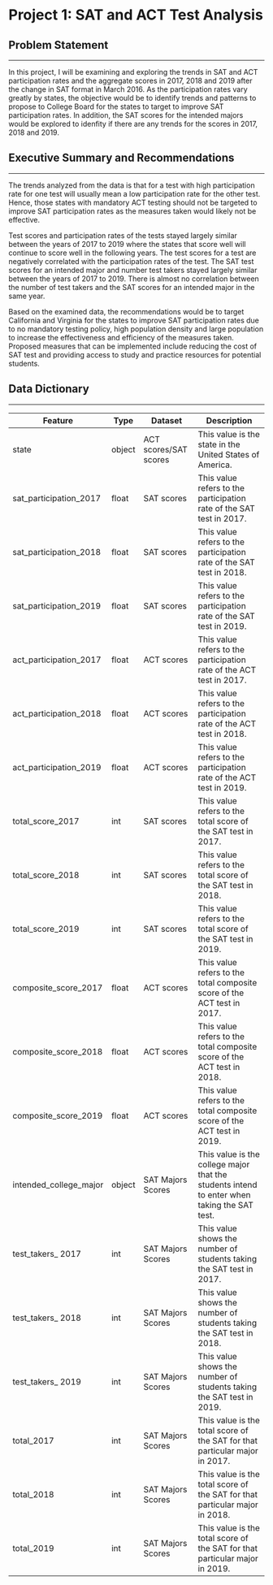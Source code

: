 # Project 1: SAT and ACT Test Analysis

## Problem Statement
***

In this project, I will be examining and exploring the trends in SAT and ACT participation rates and the aggregate scores in 2017, 2018 and 2019 after the change in SAT format in March 2016. As the participation rates vary greatly by states, the objective would be to identify trends and patterns to propose to College Board for the states to target to improve SAT participation rates. In addition, the SAT scores for the intended majors would be explored to idenfity if there are any trends for the scores in 2017, 2018 and 2019.



## Executive Summary and Recommendations
***

The trends analyzed from the data is that for a test with high participation rate for one test will usually mean a low participation rate for the other test. Hence, those states with mandatory ACT testing should not be targeted to improve SAT participation rates as the measures taken would likely not be effective. 

Test scores and participation rates of the tests stayed largely similar between the years of 2017 to 2019 where the states that score well will continue to score well in the following years. The test scores for a test are negatively correlated with the participation rates of the test.
The SAT test scores for an intended major and number test takers stayed largely similar between the years of 2017 to 2019.  There is almost no correlation between the number of test takers and the SAT scores for an intended major in the same year.

Based on the examined data, the recommendations would be to target California and Virginia for the states to improve SAT participation rates due to no mandatory testing policy, high population density and large population to increase the effectiveness and efficiency of the measures taken. Proposed measures that can be implemented include reducing the cost of SAT test and providing access to study and practice resources for potential students. 

## Data Dictionary
***

|Feature|Type|Dataset|Description|
|---|---|---|---|
|state|object|ACT scores/SAT scores|This value is the state in the United States of America.|
|sat_participation_2017|float|SAT scores|This value refers to the participation rate of the SAT test in 2017.| 
|sat_participation_2018|float|SAT scores|This value refers to the participation rate of the SAT test in 2018.| 
|sat_participation_2019|float|SAT scores|This value refers to the participation rate of the SAT test in 2019.| 
|act_participation_2017|float|ACT scores|This value refers to the participation rate of the ACT test in 2017.| 
|act_participation_2018|float|ACT scores|This value refers to the participation rate of the ACT test in 2018.| 
|act_participation_2019|float|ACT scores|This value refers to the participation rate of the ACT test in 2019.| 
|total_score_2017|int|SAT scores|This value refers to the total score of the SAT test in 2017.| 
|total_score_2018|int|SAT scores|This value refers to the total score of the SAT test in 2018.| 
|total_score_2019|int|SAT scores|This value refers to the total score of the SAT test in 2019.| 
|composite_score_2017|float|ACT scores|This value refers to the total composite score of the ACT test in 2017.|
|composite_score_2018|float|ACT scores|This value refers to the total composite score of the ACT test in 2018.|
|composite_score_2019|float|ACT scores|This value refers to the total composite score of the ACT test in 2019.|
|intended_college_major|object|SAT Majors Scores|This value is the college major that the students intend to enter when taking the SAT test.| 
|test_takers_ 2017|int|SAT Majors Scores|This value shows the number of students taking the SAT test in 2017.| 
|test_takers_ 2018|int|SAT Majors Scores|This value shows the number of students taking the SAT test in 2018.|
|test_takers_ 2019|int|SAT Majors Scores|This value shows the number of students taking the SAT test in 2019.|
|total_2017|int|SAT Majors Scores|This value is the total score of the SAT for that particular major in 2017.| 
|total_2018|int|SAT Majors Scores|This value is the total score of the SAT for that particular major in 2018.| 
|total_2019|int|SAT Majors Scores|This value is the total score of the SAT for that particular major in 2019.| 

